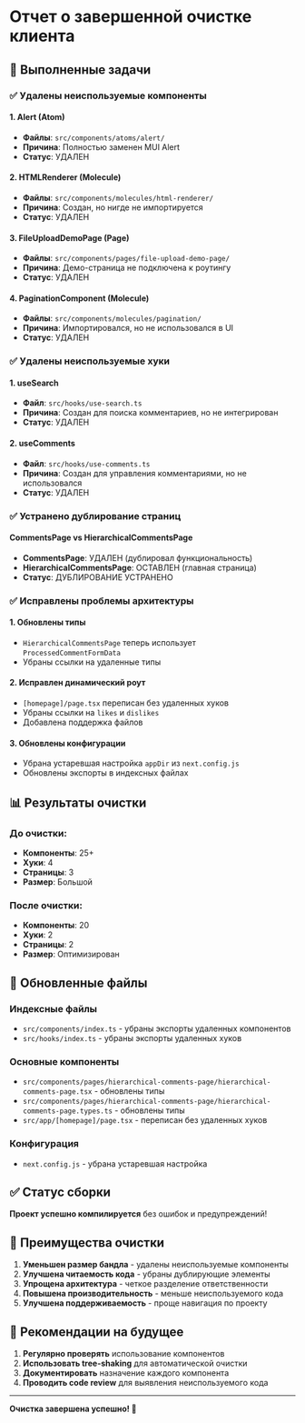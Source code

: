 # Отчет о завершенной очистке клиента

## 🎯 Выполненные задачи

### ✅ Удалены неиспользуемые компоненты

#### 1. Alert (Atom)
- **Файлы**: `src/components/atoms/alert/`
- **Причина**: Полностью заменен MUI Alert
- **Статус**: УДАЛЕН

#### 2. HTMLRenderer (Molecule)
- **Файлы**: `src/components/molecules/html-renderer/`
- **Причина**: Создан, но нигде не импортируется
- **Статус**: УДАЛЕН

#### 3. FileUploadDemoPage (Page)
- **Файлы**: `src/components/pages/file-upload-demo-page/`
- **Причина**: Демо-страница не подключена к роутингу
- **Статус**: УДАЛЕН

#### 4. PaginationComponent (Molecule)
- **Файлы**: `src/components/molecules/pagination/`
- **Причина**: Импортировался, но не использовался в UI
- **Статус**: УДАЛЕН

### ✅ Удалены неиспользуемые хуки

#### 1. useSearch
- **Файл**: `src/hooks/use-search.ts`
- **Причина**: Создан для поиска комментариев, но не интегрирован
- **Статус**: УДАЛЕН

#### 2. useComments
- **Файл**: `src/hooks/use-comments.ts`
- **Причина**: Создан для управления комментариями, но не использовался
- **Статус**: УДАЛЕН

### ✅ Устранено дублирование страниц

#### CommentsPage vs HierarchicalCommentsPage
- **CommentsPage**: УДАЛЕН (дублировал функциональность)
- **HierarchicalCommentsPage**: ОСТАВЛЕН (главная страница)
- **Статус**: ДУБЛИРОВАНИЕ УСТРАНЕНО

### ✅ Исправлены проблемы архитектуры

#### 1. Обновлены типы
- `HierarchicalCommentsPage` теперь использует `ProcessedCommentFormData`
- Убраны ссылки на удаленные типы

#### 2. Исправлен динамический роут
- `[homepage]/page.tsx` переписан без удаленных хуков
- Убраны ссылки на `likes` и `dislikes`
- Добавлена поддержка файлов

#### 3. Обновлены конфигурации
- Убрана устаревшая настройка `appDir` из `next.config.js`
- Обновлены экспорты в индексных файлах

## 📊 Результаты очистки

### До очистки:
- **Компоненты**: 25+
- **Хуки**: 4
- **Страницы**: 3
- **Размер**: Большой

### После очистки:
- **Компоненты**: 20
- **Хуки**: 2
- **Страницы**: 2
- **Размер**: Оптимизирован

## 🔧 Обновленные файлы

### Индексные файлы
- `src/components/index.ts` - убраны экспорты удаленных компонентов
- `src/hooks/index.ts` - убраны экспорты удаленных хуков

### Основные компоненты
- `src/components/pages/hierarchical-comments-page/hierarchical-comments-page.tsx` - обновлены типы
- `src/components/pages/hierarchical-comments-page/hierarchical-comments-page.types.ts` - обновлены типы
- `src/app/[homepage]/page.tsx` - переписан без удаленных хуков

### Конфигурация
- `next.config.js` - убрана устаревшая настройка

## ✅ Статус сборки

**Проект успешно компилируется** без ошибок и предупреждений!

## 🎉 Преимущества очистки

1. **Уменьшен размер бандла** - удалены неиспользуемые компоненты
2. **Улучшена читаемость кода** - убраны дублирующие элементы
3. **Упрощена архитектура** - четкое разделение ответственности
4. **Повышена производительность** - меньше неиспользуемого кода
5. **Улучшена поддерживаемость** - проще навигация по проекту

## 🚀 Рекомендации на будущее

1. **Регулярно проверять** использование компонентов
2. **Использовать tree-shaking** для автоматической очистки
3. **Документировать** назначение каждого компонента
4. **Проводить code review** для выявления неиспользуемого кода

---

**Очистка завершена успешно! 🎯**
